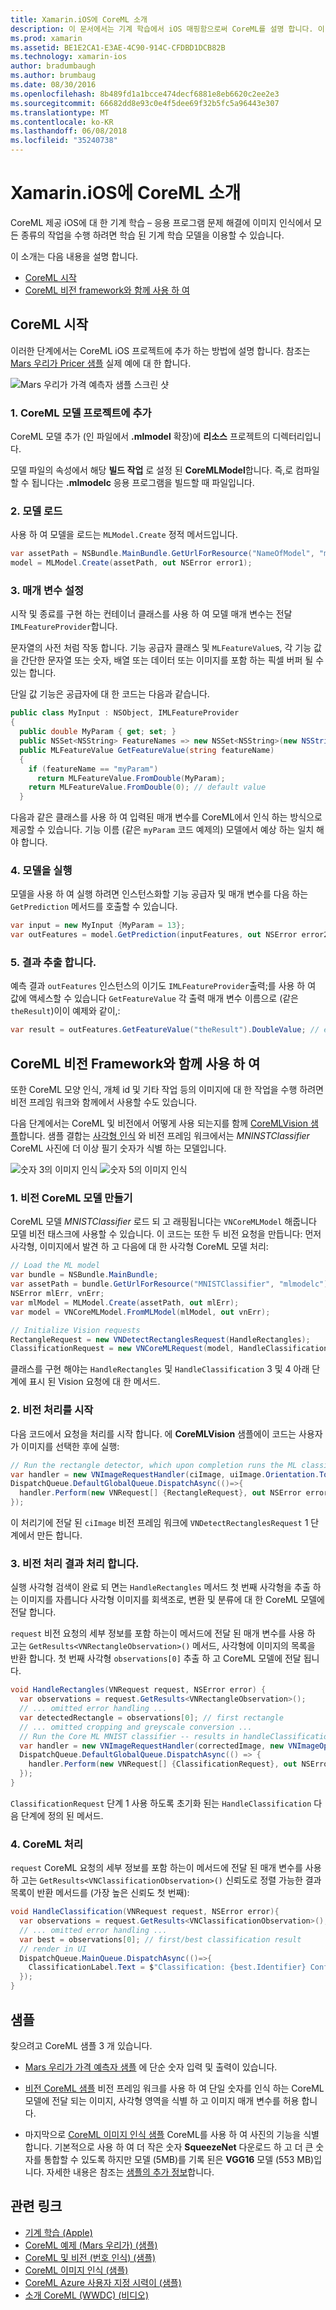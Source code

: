 ```yaml
---
title: Xamarin.iOS에 CoreML 소개
description: 이 문서에서는 기계 학습에서 iOS 매핑함으로써 CoreML를 설명 합니다. 이 문서에서는 CoreML 시작 하는 방법과 비전 framework와 함께 사용 하는 방법을 설명 합니다.
ms.prod: xamarin
ms.assetid: BE1E2CA1-E3AE-4C90-914C-CFDBD1DCB82B
ms.technology: xamarin-ios
author: bradumbaugh
ms.author: brumbaug
ms.date: 08/30/2016
ms.openlocfilehash: 8b489fd1a1bcce474decf6881e8eb6620c2ee2e3
ms.sourcegitcommit: 66682dd8e93c0e4f5dee69f32b5fc5a96443e307
ms.translationtype: MT
ms.contentlocale: ko-KR
ms.lasthandoff: 06/08/2018
ms.locfileid: "35240738"
---
```

# <a name="introduction-to-coreml-in-xamarinios"></a>Xamarin.iOS에 CoreML 소개

CoreML 제공 iOS에 대 한 기계 학습 – 응용 프로그램 문제 해결에 이미지 인식에서 모든 종류의 작업을 수행 하려면 학습 된 기계 학습 모델을 이용할 수 있습니다.

이 소개는 다음 내용을 설명 합니다.

- [CoreML 시작](#coreml)
- [CoreML 비전 framework와 함께 사용 하 여](#coremlvision)

<a name="coreml" />

## <a name="getting-started-with-coreml"></a>CoreML 시작

이러한 단계에서는 CoreML iOS 프로젝트에 추가 하는 방법에 설명 합니다. 참조는 [Mars 우리가 Pricer 샘플](https://developer.xamarin.com/samples/monotouch/ios11/CoreML/) 실제 예에 대 한 합니다.

![Mars 우리가 가격 예측자 샘플 스크린 샷](coreml-images/marspricer-heading.png)

### <a name="1-add-the-coreml-model-to-the-project"></a>1. CoreML 모델 프로젝트에 추가

CoreML 모델 추가 (인 파일에서 **.mlmodel** 확장)에 **리소스** 프로젝트의 디렉터리입니다. 

모델 파일의 속성에서 해당 **빌드 작업** 로 설정 된 **CoreMLModel**합니다. 즉,로 컴파일할 수 됩니다는 **.mlmodelc** 응용 프로그램을 빌드할 때 파일입니다.

### <a name="2-load-the-model"></a>2. 모델 로드

사용 하 여 모델을 로드는 `MLModel.Create` 정적 메서드입니다.

```csharp
var assetPath = NSBundle.MainBundle.GetUrlForResource("NameOfModel", "mlmodelc");
model = MLModel.Create(assetPath, out NSError error1);
```

### <a name="3-set-the-parameters"></a>3. 매개 변수 설정

시작 및 종료를 구현 하는 컨테이너 클래스를 사용 하 여 모델 매개 변수는 전달 `IMLFeatureProvider`합니다.

문자열의 사전 처럼 작동 합니다. 기능 공급자 클래스 및 `MLFeatureValue`s, 각 기능 값을 간단한 문자열 또는 숫자, 배열 또는 데이터 또는 이미지를 포함 하는 픽셀 버퍼 될 수 있는 합니다.

단일 값 기능은 공급자에 대 한 코드는 다음과 같습니다.

```csharp
public class MyInput : NSObject, IMLFeatureProvider
{
  public double MyParam { get; set; }
  public NSSet<NSString> FeatureNames => new NSSet<NSString>(new NSString("myParam"));
  public MLFeatureValue GetFeatureValue(string featureName)
  {
    if (featureName == "myParam")
      return MLFeatureValue.FromDouble(MyParam);
    return MLFeatureValue.FromDouble(0); // default value
  }
```

다음과 같은 클래스를 사용 하 여 입력된 매개 변수를 CoreML에서 인식 하는 방식으로 제공할 수 있습니다. 기능 이름 (같은 `myParam` 코드 예제의) 모델에서 예상 하는 일치 해야 합니다.

### <a name="4-run-the-model"></a>4. 모델을 실행

모델을 사용 하 여 실행 하려면 인스턴스화할 기능 공급자 및 매개 변수를 다음 하는 `GetPrediction` 메서드를 호출할 수 있습니다.

```csharp
var input = new MyInput {MyParam = 13};
var outFeatures = model.GetPrediction(inputFeatures, out NSError error2);
```

### <a name="5-extract-the-results"></a>5. 결과 추출 합니다.

예측 결과 `outFeatures` 인스턴스의 이기도 `IMLFeatureProvider`출력;를 사용 하 여 값에 액세스할 수 있습니다 `GetFeatureValue` 각 출력 매개 변수 이름으로 (같은 `theResult`)이이 예제와 같이,:

```csharp
var result = outFeatures.GetFeatureValue("theResult").DoubleValue; // eg. 6227020800
```

<a name="coremlvision" />

## <a name="using-coreml-with-the-vision-framework"></a>CoreML 비전 Framework와 함께 사용 하 여

또한 CoreML 모양 인식, 개체 id 및 기타 작업 등의 이미지에 대 한 작업을 수행 하려면 비전 프레임 워크와 함께에서 사용할 수도 있습니다.

다음 단계에서는 CoreML 및 비전에서 어떻게 사용 되는지를 함께 [CoreMLVision 샘플](https://developer.xamarin.com/samples/monotouch/ios11/CoreMLVision/)합니다. 샘플 결합는 [사각형 인식](~/ios/platform/introduction-to-ios11/vision.md#rectangles) 와 비전 프레임 워크에서는 _MNINSTClassifier_ CoreML 사진에 더 이상 필기 숫자가 식별 하는 모델입니다.

![숫자 3의 이미지 인식](coreml-images/vision3.png) ![숫자 5의 이미지 인식](coreml-images/vision5.png)

### <a name="1-create-a-vision-coreml-model"></a>1. 비전 CoreML 모델 만들기

CoreML 모델 _MNISTClassifier_ 로드 되 고 래핑됩니다는 `VNCoreMLModel` 해줍니다 모델 비전 태스크에 사용할 수 있습니다. 이 코드는 또한 두 비전 요청을 만듭니다: 먼저 사각형, 이미지에서 발견 하 고 다음에 대 한 사각형 CoreML 모델 처리:

```csharp
// Load the ML model
var bundle = NSBundle.MainBundle;
var assetPath = bundle.GetUrlForResource("MNISTClassifier", "mlmodelc");
NSError mlErr, vnErr;
var mlModel = MLModel.Create(assetPath, out mlErr);
var model = VNCoreMLModel.FromMLModel(mlModel, out vnErr);

// Initialize Vision requests
RectangleRequest = new VNDetectRectanglesRequest(HandleRectangles);
ClassificationRequest = new VNCoreMLRequest(model, HandleClassification);
```

클래스를 구현 해야는 `HandleRectangles` 및 `HandleClassification` 3 및 4 아래 단계에 표시 된 Vision 요청에 대 한 메서드.

### <a name="2-start-the-vision-processing"></a>2. 비전 처리를 시작

다음 코드에서 요청을 처리를 시작 합니다. 에 **CoreMLVision** 샘플에이 코드는 사용자가 이미지를 선택한 후에 실행:

```csharp
// Run the rectangle detector, which upon completion runs the ML classifier.
var handler = new VNImageRequestHandler(ciImage, uiImage.Orientation.ToCGImagePropertyOrientation(), new VNImageOptions());
DispatchQueue.DefaultGlobalQueue.DispatchAsync(()=>{
  handler.Perform(new VNRequest[] {RectangleRequest}, out NSError error);
});
```

이 처리기에 전달 된 `ciImage` 비전 프레임 워크에 `VNDetectRectanglesRequest` 1 단계에서 만든 합니다.

### <a name="3-handle-the-results-of-vision-processing"></a>3. 비전 처리 결과 처리 합니다.

실행 사각형 검색이 완료 되 면는 `HandleRectangles` 메서드 첫 번째 사각형을 추출 하는 이미지를 자릅니다 사각형 이미지를 회색조로, 변환 및 분류에 대 한 CoreML 모델에 전달 합니다.

`request` 비전 요청의 세부 정보를 포함 하는이 메서드에 전달 된 매개 변수를 사용 하 고는 `GetResults<VNRectangleObservation>()` 메서드, 사각형에 이미지의 목록을 반환 합니다. 첫 번째 사각형 `observations[0]` 추출 하 고 CoreML 모델에 전달 됩니다.

```csharp
void HandleRectangles(VNRequest request, NSError error) {
  var observations = request.GetResults<VNRectangleObservation>();
  // ... omitted error handling ...
  var detectedRectangle = observations[0]; // first rectangle
  // ... omitted cropping and greyscale conversion ...
  // Run the Core ML MNIST classifier -- results in handleClassification method
  var handler = new VNImageRequestHandler(correctedImage, new VNImageOptions());
  DispatchQueue.DefaultGlobalQueue.DispatchAsync(() => {
    handler.Perform(new VNRequest[] {ClassificationRequest}, out NSError err);
  });
}
```

`ClassificationRequest` 단계 1 사용 하도록 초기화 된는 `HandleClassification` 다음 단계에 정의 된 메서드.

### <a name="4-handle-the-coreml"></a>4. CoreML 처리

`request` CoreML 요청의 세부 정보를 포함 하는이 메서드에 전달 된 매개 변수를 사용 하 고는 `GetResults<VNClassificationObservation>()` 신뢰도로 정렬 가능한 결과 목록이 반환 메서드를 (가장 높은 신뢰도 첫 번째):

```csharp
void HandleClassification(VNRequest request, NSError error){
  var observations = request.GetResults<VNClassificationObservation>();
  // ... omitted error handling ...
  var best = observations[0]; // first/best classification result
  // render in UI
  DispatchQueue.MainQueue.DispatchAsync(()=>{
    ClassificationLabel.Text = $"Classification: {best.Identifier} Confidence: {best.Confidence * 100f:#.00}%";
  });
}
```

## <a name="samples"></a>샘플

찾으려고 CoreML 샘플 3 개 있습니다.

* [Mars 우리가 가격 예측자 샘플](https://developer.xamarin.com/samples/monotouch/ios11/CoreML/) 에 단순 숫자 입력 및 출력이 있습니다.

* [비전 CoreML 샘플](https://developer.xamarin.com/samples/monotouch/ios11/CoreMLVision/) 비전 프레임 워크를 사용 하 여 단일 숫자를 인식 하는 CoreML 모델에 전달 되는 이미지, 사각형 영역을 식별 하 고 이미지 매개 변수를 허용 합니다.

* 마지막으로 [CoreML 이미지 인식 샘플](https://developer.xamarin.com/samples/monotouch/ios11/CoreMLImageRecognition/) CoreML를 사용 하 여 사진의 기능을 식별 합니다. 기본적으로 사용 하 여 더 작은 숫자 **SqueezeNet** 다운로드 하 고 더 큰 숫자를 통합할 수 있도록 하지만 모델 (5MB)를 기록 된은 **VGG16** 모델 (553 MB)입니다. 자세한 내용은 참조는 [샘플의 추가 정보](https://github.com/xamarin/ios-samples/blob/master/ios11/CoreMLImageRecognition/CoreMLImageRecognition/README.md)합니다.

## <a name="related-links"></a>관련 링크

- [기계 학습 (Apple)](https://developer.apple.com/machine-learning/)
- [CoreML 예제 (Mars 우리가) (샘플)](https://developer.xamarin.com/samples/monotouch/ios11/CoreML/)
- [CoreML 및 비전 (번호 인식) (샘플)](https://developer.xamarin.com/samples/monotouch/ios11/CoreMLVision/)
- [CoreML 이미지 인식 (샘플)](https://developer.xamarin.com/samples/monotouch/ios11/CoreMLImageRecognition/)
- [CoreML Azure 사용자 지정 시력이 (샘플)](https://developer.xamarin.com/samples/monotouch/ios11/CoreMLAzureModel)
- [소개 CoreML (WWDC) (비디오)](https://developer.apple.com/videos/play/wwdc2017/703/)

